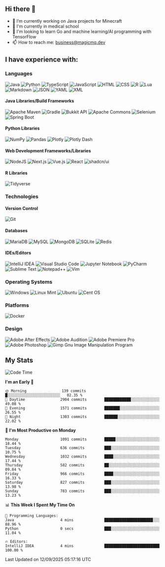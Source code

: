 ## Hi there 👋

- 🔭 I’m currently working on Java projects for Minecraft
- 🏫 I'm currently in medical school
- 📓 I'm looking to learn Go and machine learning/AI programming with TensorFlow
- 📫 How to reach me: business@magicmq.dev

## I have experience with:

### Languages

![Java](https://img.shields.io/badge/Java-%23ED8B00.svg?style=for-the-badge&logo=openjdk&logoColor=007396)
![Python](https://img.shields.io/badge/Python-3670A0?style=for-the-badge&logo=python&logoColor=ffdd54)
![TypeScript](https://img.shields.io/badge/TypeScript-3178C6?logo=typescript&style=for-the-badge&logoColor=fff)
![JavaScript](https://img.shields.io/badge/JavaScript-F7DF1E?logo=javascript&style=for-the-badge&logoColor=000)
![HTML](https://img.shields.io/badge/HTML-%23E34F26.svg?logo=html5&style=for-the-badge&logoColor=white)
![CSS](https://img.shields.io/badge/CSS-1572B6?logo=css3&style=for-the-badge&logoColor=fff)
![R](https://img.shields.io/badge/R-%23276DC3.svg?style=for-the-badge&logo=r&logoColor=white)
![Lua](https://img.shields.io/badge/Lua-%232C2D72.svg?style=for-the-badge&logo=lua&logoColor=white)
![Markdown](https://img.shields.io/badge/Markdown-%23000000.svg?logo=markdown&style=for-the-badge&logoColor=white)
![JSON](https://img.shields.io/badge/JSON-000?logo=json&style=for-the-badge&logoColor=fff)
![YAML](https://img.shields.io/badge/YAML-CB171E?logo=yaml&style=for-the-badge&logoColor=fff)
![XML](https://img.shields.io/badge/XML-767C52?logo=xml&style=for-the-badge&logoColor=fff)

#### Java Libraries/Build Frameworks

![Apache Maven](https://img.shields.io/badge/Apache%20Maven-C71A36?style=for-the-badge&logo=Apache%20Maven&logoColor=white)
![Gradle](https://img.shields.io/badge/Gradle-02303A.svg?style=for-the-badge&logo=Gradle&logoColor=white)
![Bukkit API](https://img.shields.io/badge/Bukkit%20API-62B47A?style=for-the-badge&logo=spigotmc&logoColor=white)
![Apache Commons](https://img.shields.io/badge/Apache%20Commons-D22128?style=for-the-badge&logo=apache&logoColor=white)
![Selenium](https://img.shields.io/badge/Selenium-43B02A?style=for-the-badge&logo=selenium&logoColor=white)
![Spring Boot](https://img.shields.io/badge/Spring%20Boot-6DB33F?logo=springboot&style=for-the-badge&logoColor=fff)

#### Python Libraries

![NumPy](https://img.shields.io/badge/NumPy-%23013243.svg?style=for-the-badge&logo=numpy&logoColor=white)
![Pandas](https://img.shields.io/badge/Pandas-%23150458.svg?style=for-the-badge&logo=pandas&logoColor=white)
![Plotly](https://img.shields.io/badge/Plotly-%233F4F75.svg?style=for-the-badge&logo=plotly&logoColor=white)
![Plotly Dash](https://img.shields.io/badge/Plotly%20Dash-3F4F75.svg?style=for-the-badge&logo=plotly&logoColor=white)

#### Web Development Frameworks/Libraries

![NodeJS](https://img.shields.io/badge/Node.js-6DA55F?logo=node.js&style=for-the-badge&logoColor=white)
![Next.js](https://img.shields.io/badge/Next.js-black?logo=next.js&style=for-the-badge&logoColor=white)
![Vue.js](https://img.shields.io/badge/Vue.js-%2335495e.svg?logo=vuedotjs&style=for-the-badge&logoColor=%234FC08D)
![React](https://img.shields.io/badge/React-%2320232a.svg?logo=react&style=for-the-badge&logoColor=%2361DAFB)
![shadcn/ui](https://img.shields.io/badge/shadcn%2Fui-000?logo=shadcnui&style=for-the-badge&logoColor=fff)

#### R Libraries

![Tidyverse](https://img.shields.io/badge/Tidyverse-1A162D?style=for-the-badge&logo=tidyverse&logoColor=white)

### Technologies

#### Version Control

![Git](https://img.shields.io/badge/Git-F05032?logo=git&style=for-the-badge&logoColor=fff)

#### Databases

![MariaDB](https://img.shields.io/badge/MariaDB-003545?style=for-the-badge&logo=mariadb&logoColor=white)
![MySQL](https://img.shields.io/badge/MySQL-%2300f.svg?style=for-the-badge&logo=mysql&logoColor=white)
![MongoDB](https://img.shields.io/badge/MongoDB-%234ea94b.svg?style=for-the-badge&logo=mongodb&logoColor=white)
![SQLite](https://img.shields.io/badge/SQLite-%2307405e.svg?style=for-the-badge&logo=sqlite&logoColor=white)
![Redis](https://img.shields.io/badge/Redis-%23DD0031.svg?style=for-the-badge&logo=redis&logoColor=white)

#### IDEs/Editors

![IntelliJ IDEA](https://img.shields.io/badge/IntelliJ%20IDEA-000000.svg?style=for-the-badge&logo=intellij-idea&logoColor=white)
![Visual Studio Code](https://custom-icon-badges.demolab.com/badge/Visual%20Studio%20Code-0078d7.svg?logo=vsc&style=for-the-badge&logoColor=white)
![Jupyter Notebook](https://img.shields.io/badge/Jupyter-%23FA0F00.svg?style=for-the-badge&logo=jupyter&logoColor=white)
![PyCharm](https://img.shields.io/badge/pycharm-143?style=for-the-badge&logo=pycharm&logoColor=black&color=black&labelColor=green)
![Sublime Text](https://img.shields.io/badge/Sublime_Text-%23575757.svg?style=for-the-badge&logo=sublime-text&logoColor=important)
![Notepad++](https://img.shields.io/badge/Notepad++-90E59A.svg?style=for-the-badge&logo=notepad%2b%2b&logoColor=black)
![Vim](https://img.shields.io/badge/VIM-%2311AB00.svg?style=for-the-badge&logo=vim&logoColor=white)

### Operating Systems

![Windows](https://custom-icon-badges.demolab.com/badge/Windows-0078D6?logo=windows11&style=for-the-badge&logoColor=white)
![Linux Mint](https://img.shields.io/badge/Linux%20Mint-87CF3E?style=for-the-badge&logo=Linux%20Mint&logoColor=white)
![Ubuntu](https://img.shields.io/badge/Ubuntu-E95420?style=for-the-badge&logo=ubuntu&logoColor=white)
![Cent OS](https://img.shields.io/badge/Cent%20OS-002260?style=for-the-badge&logo=centos&logoColor=F0F0F0)

### Platforms

![Docker](https://img.shields.io/badge/Docker-2496ED?logo=docker&style=for-the-badge&logoColor=fff)

### Design

![Adobe After Effects](https://img.shields.io/badge/Adobe%20After%20Effects-9999FF.svg?style=for-the-badge&logo=Adobe%20After%20Effects&logoColor=white)
![Adobe Audition](https://img.shields.io/badge/Adobe%20Audition-9999FF.svg?style=for-the-badge&logo=Adobe%20Audition&logoColor=white)
![Adobe Premiere Pro](https://img.shields.io/badge/Adobe%20Premiere%20Pro-9999FF.svg?style=for-the-badge&logo=Adobe%20Premiere%20Pro&logoColor=white)
![Adobe Photoshop](https://img.shields.io/badge/Adobe%20Photoshop-%2331A8FF.svg?style=for-the-badge&logo=adobe%20photoshop&logoColor=white)
![Gimp Gnu Image Manipulation Program](https://img.shields.io/badge/Gimp-657D8B?style=for-the-badge&logo=gimp&logoColor=FFFFFF)

## My Stats

<!--START_SECTION:waka-->
![Code Time](http://img.shields.io/badge/Code%20Time-1%2C313%20hrs%2049%20mins-blue)

**I'm an Early 🐤** 

```text
🌞 Morning                139 commits         █░░░░░░░░░░░░░░░░░░░░░░░░   02.35 % 
🌆 Daytime                2904 commits        ████████████░░░░░░░░░░░░░   49.08 % 
🌃 Evening                1571 commits        ███████░░░░░░░░░░░░░░░░░░   26.55 % 
🌙 Night                  1303 commits        ██████░░░░░░░░░░░░░░░░░░░   22.02 % 
```
📅 **I'm Most Productive on Monday** 

```text
Monday                   1091 commits        █████░░░░░░░░░░░░░░░░░░░░   18.44 % 
Tuesday                  636 commits         ███░░░░░░░░░░░░░░░░░░░░░░   10.75 % 
Wednesday                1032 commits        ████░░░░░░░░░░░░░░░░░░░░░   17.44 % 
Thursday                 582 commits         ██░░░░░░░░░░░░░░░░░░░░░░░   09.84 % 
Friday                   966 commits         ████░░░░░░░░░░░░░░░░░░░░░   16.33 % 
Saturday                 827 commits         ███░░░░░░░░░░░░░░░░░░░░░░   13.98 % 
Sunday                   783 commits         ███░░░░░░░░░░░░░░░░░░░░░░   13.23 % 
```


📊 **This Week I Spent My Time On** 

```text
💬 Programming Languages: 
Java                     4 mins              ██████████████████████░░░   88.96 % 
Python                   0 secs              ███░░░░░░░░░░░░░░░░░░░░░░   11.04 % 

🔥 Editors: 
IntelliJ IDEA            4 mins              █████████████████████████   100.00 % 
```


 Last Updated on 12/09/2025 05:17:16 UTC
<!--END_SECTION:waka-->
